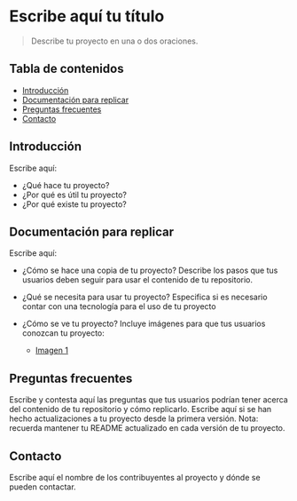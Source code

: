# Escribe aquí tu título
> Describe tu proyecto en una o dos oraciones.

## Tabla de contenidos
* [Introducción](#introduccion)
* [Documentación para replicar](#replicar)
* [Preguntas frecuentes](#preguntas)
* [Contacto](#contacto)

## Introducción <a name="introduccion"></a> 
Escribe aquí:
- ¿Qué hace tu proyecto?
- ¿Por qué es útil tu proyecto?
- ¿Por qué existe tu proyecto?


## Documentación para replicar <a name="replicar"></a> 
Escribe aquí:
- ¿Cómo se hace una copia de tu proyecto?
Describe los pasos que tus usuarios deben seguir para usar el contenido de  tu repositorio.

- ¿Qué se necesita para usar tu proyecto?
Especifica si es necesario contar con una tecnología para el uso de tu proyecto

- ¿Cómo se ve tu proyecto?
Incluye imágenes para que tus usuarios conozcan tu proyecto:
  - [Imagen 1](https://user-images.githubusercontent.com/69361149/160888732-44fef9de-b60b-43e3-ba1e-1bf1ae004b52.png)

## Preguntas frecuentes <a name="preguntas"></a> 
Escribe y contesta aquí las preguntas que tus usuarios podrían tener acerca del contenido de tu repositorio y cómo replicarlo.
Escribe aquí si se han hecho actualizaciones a tu proyecto desde la primera versión.
Nota: recuerda mantener tu README actualizado en cada versión de tu proyecto.

## Contacto 
Escribe aquí el nombre de los contribuyentes al proyecto y dónde se pueden contactar.
